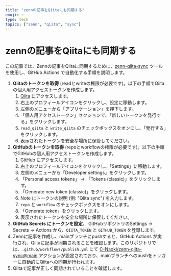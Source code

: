 ```yaml
---
title: "zennの記事をQiitaにも同期する"
emoji: ✨
type: tech
topics: ["zenn", "qiita", "sync"]
---
```


# zennの記事をQiitaにも同期する

この記事では、Zennの記事をQiitaに同期するために、[zenn-qiita-sync](https://github.com/C-Naoki/zenn-qiita-sync) ツールを使用し、GitHub Actions で自動化する手順を説明します。

1.  **Qiitaのトークンを取得** (readとwriteの権限が必要です)。以下の手順でQiitaの個人用アクセストークンを作成します。
    1.  [Qiita](https://qiita.com/) にアクセスします。
    2.  右上のプロフィールアイコンをクリックし、設定に移動します。
    3.  左側のメニューから「アプリケーション」を押下します。
    4.  「個人用アクセストークン」セクションで、「新しいトークンを発行する」をクリックします。
    5.  `read_qiita` と `write_qiita` のチェックボックスをオンにし、「発行する」をクリックします。
    6.  表示されたトークンを安全な場所に保管してください。
2.  **GitHubのトークンを取得** (repoとworkflowの権限が必要です)。以下の手順でGitHubの個人用アクセストークンを作成します。
    1.  [GitHub](https://github.com/) にアクセスします。
    2.  右上のプロフィールアイコンをクリックし、「Settings」に移動します。
    3.  左側のメニューから「Developer settings」をクリックします。
    4.  「Personal access tokens」 -> 「Tokens (classic)」をクリックします。
    5.  「Generate new token (classic)」をクリックします。
    6.  Note にトークンの説明 (例: "Qiita sync") を入力します。
    7.  `repo` と `workflow` のチェックボックスをオンにします。
    8.  「Generate token」をクリックします。
    9.  表示されたトークンを安全な場所に保管してください。
3.  **GitHub Secrets にトークンを設定**。 GitHubリポジトリのSettings -> Secrets -> Actions から、`QIITA_TOKEN` と `GITHUB_TOKEN` を登録します。
4.  Zennに記事を作成し、mainブランチにpushすると、GitHub Actions が実行され、Qiitaに記事が同期されることを確認します。このリポジトリでは、`.github/workflows/publish.yml` にて [C-Naoki/zenn-qiita-sync@main](https://github.com/C-Naoki/zenn-qiita-sync) アクションが設定されており、mainブランチへのpushをトリガーに自動的にQiitaへの同期が行われます。
5.  Qiitaで記事が正しく同期されていることを確認します。